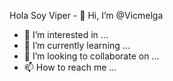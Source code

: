 Hola Soy Viper - 👋 Hi, I’m @Vicmelga
- 👀 I’m interested in ...
- 🌱 I’m currently learning ...
- 💞️ I’m looking to collaborate on ...
- 📫 How to reach me ...

<!---
Vicmelga/Vicmelga is a ✨ special ✨ repository because its `README.md` (this file) appears on your GitHub profile.
You can click the Preview link to take a look at your changes.
--->

